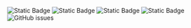 ![Static Badge](https://img.shields.io/badge/blacklists-60-000000) ![Static Badge](https://img.shields.io/badge/blacklisted-3144999-cc0000) ![Static Badge](https://img.shields.io/badge/whitelisted-2244-00CC00) ![Static Badge](https://img.shields.io/badge/streaming_blacklist-28107-000000) ![GitHub issues](https://img.shields.io/github/issues/fabriziosalmi/blacklists)
